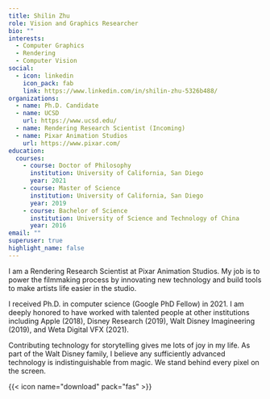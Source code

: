 ```yaml
---
title: Shilin Zhu
role: Vision and Graphics Researcher
bio: ""
interests:
  - Computer Graphics
  - Rendering
  - Computer Vision
social:
  - icon: linkedin
    icon_pack: fab
    link: https://www.linkedin.com/in/shilin-zhu-5326b488/
organizations:
  - name: Ph.D. Candidate
  - name: UCSD
    url: https://www.ucsd.edu/
  - name: Rendering Research Scientist (Incoming)
  - name: Pixar Animation Studios
    url: https://www.pixar.com/
education:
  courses:
    - course: Doctor of Philosophy
      institution: University of California, San Diego
      year: 2021
    - course: Master of Science
      institution: University of California, San Diego
      year: 2019
    - course: Bachelor of Science
      institution: University of Science and Technology of China
      year: 2016
email: ""
superuser: true
highlight_name: false
---
```

I am a Rendering Research Scientist at Pixar Animation Studios. My job is to power the filmmaking process by innovating new technology and build tools to make artists life easier in the studio.

I received Ph.D. in computer science (Google PhD Fellow) in 2021. I am deeply honored to have worked with talented people at other institutions including Apple (2018), Disney Research (2019), Walt Disney Imagineering (2019), and Weta Digital VFX (2021).

Contributing technology for storytelling gives me lots of joy in my life. As part of the Walt Disney family, I believe any sufficiently advanced technology is indistinguishable from magic. We stand behind every pixel on the screen.

{{< icon name="download" pack="fas" >}} <!-- Download my {{< staticref "uploads/Shilin_CV.pdf" "newtab" >}}CV{{< /staticref >}}. -->